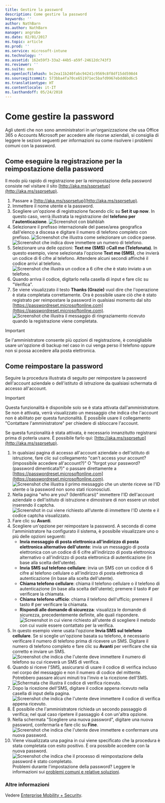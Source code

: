 ```yaml
---
title: Gestire la password
description: Come gestire la password
keywords: ''
author: NathBarn
ms.author: NathBarn
manager: angrobe
ms.date: 02/01/2017
ms.topic: article
ms.prod: ''
ms.service: microsoft-intune
ms.technology: ''
ms.assetid: 162e59f3-33a2-44b5-a59f-24612dc743f3
ms.reviewer: ''
ms.suite: ems
ms.openlocfilehash: bc2ea11b240fabc94241c9569c8f8df15dd598d4
ms.sourcegitcommit: 573bba4fa70ce651971ec5bafd9967ebdd6bd6c5
ms.translationtype: HT
ms.contentlocale: it-IT
ms.lasthandoff: 05/24/2018
---
```

# <a name="how-to-manage-your-own-password"></a>Come gestire la password

Agli utenti che non sono amministratori in un'organizzazione che usa Office 365 o Accounts Microsoft per accedere alle risorse aziendali, si consiglia di leggere le sezioni seguenti per informazioni su come risolvere i problemi comuni con la password.

## <a name="how-to-register-for-password-reset"></a>Come eseguire la registrazione per la reimpostazione della password
Il modo più rapido di registrazione per la reimpostazione della password consiste nel visitare il sito [http://aka.ms/ssprsetup](http://aka.ms/ssprsetup).

1.  Passare a [http://aka.ms/ssprsetup](http://aka.ms/ssprsetup).
2.  Immettere il nome utente e la password.
3.  Scegliere un'opzione di registrazione facendo clic su **Set it up now**. In questo caso, verrà illustrata la registrazione del **telefono per l'autenticazione**.
![Screenshot con blahblah](./media/ft-mngPW-1-setup.png)
4.  Selezionare il prefisso internazionale del paese/area geografica dall'elenco a discesa e digitare il numero di telefono completo con prefisso.
![Screenshot che illustra come selezionare un codice paese. ](./media/ft-mngPW-2-enterNumber.png)![Screenshot che indica dove immettere un numero di telefono.](./media/ft-mngPW-3-enterNumber2.png)
5.  Selezionare una delle opzioni: **Text me (SMS)** o**Call me (Telefonata)**. In questo esempio, viene selezionata l'opzione **Text me (SMS)**, che invierà un codice di 6 cifre al telefono. Attendere alcuni secondi affinché il codice arrivi al telefono.  
![Screenshot che illustra un codice a 6 cifre che è stato inviato a un telefono.](./media/ft-mngPW-4-textCode.png)
6.  Quando arriva il codice, digitarlo nella casella di input e fare clic su "Verifica".
7.  Se viene visualizzato il testo **Thanks (Grazie)** vuol dire che l'operazione è stata completata correttamente. Ora è possibile usare ciò che è stato registrato per reimpostare la password in qualsiasi momento dal sito [https://passwordreset.microsoftonline.com](https://passwordreset.microsoftonline.com). ![Screenshot che illustra il messaggio di ringraziamento ricevuto quando la registrazione viene completata.](./media/ft-mngPW-5-thanks.png)

> [!IMPORTANT]
> Se l'amministratore consente più opzioni di registrazione, è consigliabile usare un'opzione di backup nel caso in cui venga perso il telefono oppure non si possa accedere alla posta elettronica.

## <a name="how-to-reset-your-password"></a>Come reimpostare la password
Seguire la procedura illustrata di seguito per reimpostare la password dell'account aziendale o dell'istituto di istruzione da qualsiasi schermata di accesso all'account.

> [!IMPORTANT]
> Questa funzionalità è disponibile solo se è stata attivata dall'amministratore. Se non è attivata, verrà visualizzato un messaggio che indica che l'account non è abilitato per questa funzionalità. È possibile usare il collegamento "Contattare l'amministratore" per chiedere di sbloccare l'account.
> 
> Se questa funzionalità è stata attivata, è necessario innanzitutto registrarsi prima di poterla usare. È possibile farlo qui: [http://aka.ms/ssprsetup](http://aka.ms/ssprsetup).

1. In qualsiasi pagina di accesso all'account aziendale o dell'istituto di istruzione, fare clic sul collegamento "can't access your account? (impossibile accedere all'account?)" O "forgot your password? (password dimenticata?)" o passare direttamente a [https://passwordreset.microsoftonline.com](https://passwordreset.microsoftonline.com).
   ![Screenshot che illustra il primo messaggio che un utente riceve se l'ID utente o la password non sono stati riconosciuti.](./media/ft-mngPW-6-resetPWbegin.png)
2. Nella pagina "who are you? (Identificarsi)" immettere l'ID dell'account aziendale o dell'istituto di istruzione e dimostrare di non essere un robot inserendo il captcha.
   ![Screenshot in cui viene richiesto all'utente di immettere l'ID utente e il codice captcha visualizzato.](./media/ft-mngPW-7-enterID.png)
3. Fare clic su **Avanti**.
4. Scegliere un'opzione per reimpostare la password. A seconda di come l'amministratore ha configurato il sistema, è possibile visualizzare uno o più delle opzioni seguenti:
   - **Invia messaggio di posta elettronica all'indirizzo di posta elettronica alternativo dell'utente**: invia un messaggio di posta elettronica con un codice di 6 cifre all'indirizzo di posta elettronica alternativo o all'indirizzo di posta elettronica di autenticazione (in base alla scelta dell'utente).
   - **Invia SMS sul telefono cellulare**: invia un SMS con un codice di 6 cifre al telefono cellulare o all'indirizzo di posta elettronica di autenticazione (in base alla scelta dell'utente).
   - **Chiama telefono cellulare**: chiama il telefono cellulare o il telefono di autenticazione (in base alla scelta dell'utente); premere il tasto # per verificare la chiamata.
   - **Chiama telefono ufficio**: chiama il telefono dell'ufficio; premere il tasto # per verificare la chiamata.
   - **Rispondi alle domande di sicurezza**: visualizza le domande di sicurezza, precedentemente definite, alle quali rispondere.
   ![Screenshot in cui viene richiesto all'utente di scegliere il metodo con cui vuole essere contattato per la verifica.](./media/ft-mngPW-8-answerQuestions.png)
5. In questo esempio viene usata l'opzione **Invia SMS sul telefono cellulare**. Se si sceglie un'opzione basata su telefono, è necessario verificare il numero di telefono prima di ricevere un SMS. Digitare il numero di telefono completo e fare clic su **Avanti** per verificare che sia corretto e inviare un SMS.
   ![Screenshot che indica che l'utente deve immettere il numero di telefono su cui riceverà un SMS di verifica.](./media/ft-mngPW-9-textNumber.png)
6. Quando si riceve l'SMS, assicurarsi di usare il codice di verifica incluso nel corpo del messaggio e non il numero di codice del mittente. Potrebbero passare alcuni minuti tra l'invio e la ricezione dell'SMS.  
   ![Schermata che illustra il codice di verifica ricevuto.](./media/ft-mngPW-10-verificationCode.png)
7. Dopo la ricezione dell'SMS, digitare il codice appena ricevuto nella casella di input della pagina.
   ![Screenshot che indica che l'utente deve immettere il codice di verifica appena ricevuto.](./media/ft-mngPW-11-enterCode.png)
8. È possibile che l'amministratore richieda un secondo passaggio di verifica; nel qual caso ripetere il passaggio 4 con un'altra opzione.
9. Nella schermata "Scegliere una nuova password", digitare una nuova password, confermarla e fare clic su **Fine**.
   ![Screenshot che indica che l'utente deve immettere e confermare una nuova password.](./media/ft-mngPW-12-clickFinish.png)
10. Viene visualizzata una pagina in cui viene specificato che la procedura è stata completata con esito positivo. È ora possibile accedere con la nuova password.
    ![Screenshot che indica che il processo di reimpostazione della password è stato completato.](./media/ft-mngPW-13-success.png)
    Problemi durante l'impostazione della password? Leggere le informazioni sui [problemi comuni e relative soluzioni](https://azure.microsoft.com/documentation/articles/active-directory-passwords-update-your-own-password/#common-problems-and-their-solutions).

### <a name="want-to-learn-more"></a>Altre informazioni
Vedere [Enterprise Mobility + Security](https://www.microsoft.com/en-us/server-cloud/enterprise-mobility/overview.aspx).
